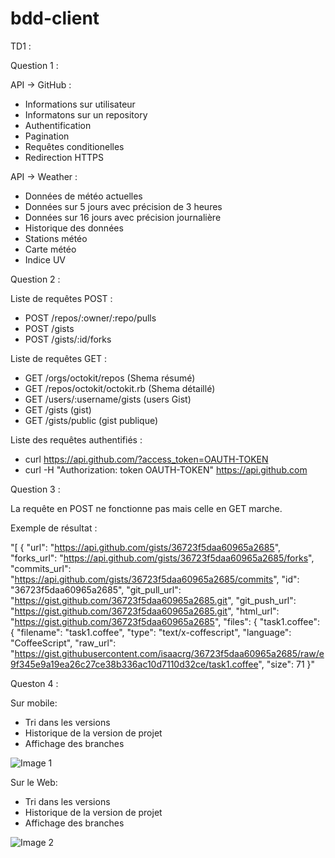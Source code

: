 # bdd-client

TD1 : 

Question 1 :

API -> GitHub : 
  - Informations sur utilisateur
  - Informatons sur un repository
  - Authentification
  - Pagination
  - Requêtes conditionelles
  - Redirection HTTPS
  
API -> Weather : 
  - Données de météo actuelles
  - Données sur 5 jours avec précision de 3 heures
  - Données sur 16 jours avec précision journalière
  - Historique des données
  - Stations météo
  - Carte météo
  - Indice UV

Question 2 :

Liste de requêtes POST :
  - POST /repos/:owner/:repo/pulls
  - POST /gists
  - POST /gists/:id/forks

Liste de requêtes GET :
  - GET /orgs/octokit/repos (Shema résumé)
  - GET /repos/octokit/octokit.rb (Shema détaillé)
  - GET /users/:username/gists (users Gist)
  - GET /gists (gist)
  - GET /gists/public (gist publique)
  
Liste des requêtes authentifiés : 
  - curl https://api.github.com/?access_token=OAUTH-TOKEN
  - curl -H "Authorization: token OAUTH-TOKEN" https://api.github.com
  
Question 3 : 

La requête en POST ne fonctionne pas mais celle en GET marche.

Exemple de résultat : 

"[
  {
    "url": "https://api.github.com/gists/36723f5daa60965a2685",
    "forks_url": "https://api.github.com/gists/36723f5daa60965a2685/forks",
    "commits_url": "https://api.github.com/gists/36723f5daa60965a2685/commits",
    "id": "36723f5daa60965a2685",
    "git_pull_url": "https://gist.github.com/36723f5daa60965a2685.git",
    "git_push_url": "https://gist.github.com/36723f5daa60965a2685.git",
    "html_url": "https://gist.github.com/36723f5daa60965a2685",
    "files": {
      "task1.coffee": {
        "filename": "task1.coffee",
        "type": "text/x-coffescript",
        "language": "CoffeeScript",
        "raw_url": "https://gist.githubusercontent.com/isaacrg/36723f5daa60965a2685/raw/e9f345e9a19ea26c27ce38b336ac10d7110d32ce/task1.coffee",
        "size": 71
      }"

Queston 4 : 

Sur mobile:
  - Tri dans les versions
  - Historique de la version de projet
  - Affichage des branches
  
![Image 1](http://img11.hostingpics.net/pics/329966Wireframe1.png)

Sur le Web:
  - Tri dans les versions
  - Historique de la version de projet
  - Affichage des branches
  
![Image 2](http://img11.hostingpics.net/pics/586242wireframesmockups.png)
